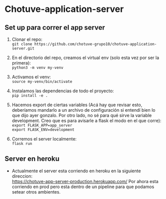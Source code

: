 # Chotuve-application-server

## Set up para correr el app server

1. Clonar el repo:  
```git clone https://github.com/chotuve-grupo10/chotuve-application-server.git```

2. En el directorio del repo, creamos el virtual env (solo esta vez por ser la primera):  
```python3 -m venv my-venv```

3. Activamos el venv:  
```source my-venv/bin/activate```

4. Instalamos las dependencias de todo el proyecto:   
```pip install -e .```   

5. Hacemos export de ciertas variables (Acá hay que revisar esto, deberíamos mandarlo a un archivo de configuración si entendí bien lo que dijo ayer gonzalo. Por otro lado, no sé para qué sirve la variable development. Creo que es para avisarle a flask el modo en el que corre):
```export FLASK_APP=app_server```   
```export FLASK_ENV=development```   

5. Corremos el server localmente:  
```flask run```

## Server en heroku

- Actualmente el server esta corriendo en heroku en la siguiente direccion:   
https://chotuve-app-server-production.herokuapp.com/
Por ahora esta corriendo en prod pero esta dentro de un pipeline para que podamos setear otros ambientes.


